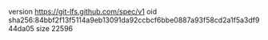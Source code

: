 version https://git-lfs.github.com/spec/v1
oid sha256:84bbf2f13f5114a9eb13091da92ccbcf6bbe0887a93f58cd2a1f5a3df944da05
size 22596
